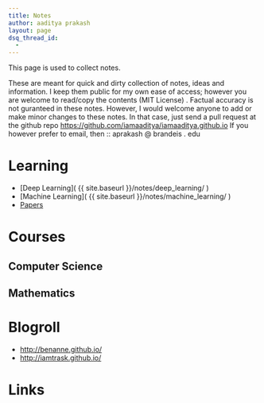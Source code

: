 ```yaml
---
title: Notes
author: aaditya prakash
layout: page
dsq_thread_id:
  - 
---
```


This page is used to collect notes.

These are meant for quick and dirty collection of notes, ideas and information. I keep them public for my own ease of access; however you are welcome to read/copy the contents (MIT License) . Factual accuracy is not guranteed in these notes.
However, I would welcome anyone to add or make minor changes to these notes. In that case, just send a pull request at the github repo https://github.com/iamaaditya/iamaaditya.github.io
If you however prefer to email, then :: aprakash   @     brandeis     .     edu  

# Learning
  * [Deep Learning]( {{ site.baseurl }}/notes/deep_learning/ )
  * [Machine Learning]( {{ site.baseurl }}/notes/machine_learning/ )
  * [Papers]( {{site.baseurl}}/notes/papers/ )

# Courses
## Computer Science
## Mathematics

# Blogroll
  * http://benanne.github.io/
  * http://iamtrask.github.io/

# Links


 


